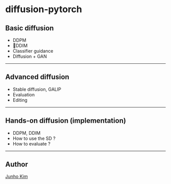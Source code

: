 # diffusion-pytorch

## Basic diffusion
* DDPM
* DDIM
* Classifier guidance
* Diffusion + GAN

---
## Advanced diffusion
* Stable diffusion, GALIP
* Evaluation
* Editing

---
## Hands-on diffusion (implementation)
* DDPM, DDIM
* How to use the SD ?
* How to evaluate ?

---
## Author
[Junho Kim](http://bit.ly/jhkim_resume)
